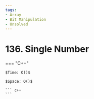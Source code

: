 ```yaml
---
tags:
- Array
- Bit Manipulation
- Unsolved
---
```



# 136. Single Number

=== "C++"

    $Time: O()$

    $Space: O()$

    ``` c++
    ```